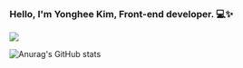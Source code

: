 ### Hello, I'm Yonghee Kim, Front-end developer. 💻✨

<img src="https://img.shields.io/badge/JavaScript-#F7DF1E?style=for-the-badge&logo=JavaScript&logoColor=white">

![Anurag's GitHub stats](https://github-readme-stats.vercel.app/api?username=yonghk423&show_icons=true&theme=algolia)
